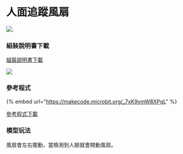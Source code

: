 # 人面追蹤風扇

![.](https://kittenbothk.readthedocs.io/en/latest/\_images/extra\_fan\_render.png)

### 組裝說明書下載

[組裝說明書下載](https://drive.google.com/drive/folders/1vPB1nm2KgCbI8fHl\_VWVD3YiAxTgYQWc?usp=sharing)

![](https://kittenbothk.readthedocs.io/en/latest/\_images/extra\_fan\_wire.png)

### 參考程式

{% embed url="https://makecode.microbit.org/_7xK9ymW8XPqL" %}

[參考程式下載](https://makecode.microbit.org/\_7xK9ymW8XPqL)

### 模型玩法

風扇會左右擺動，當檢測到人臉就會開動風扇。
